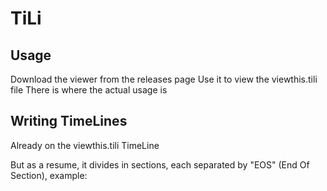 # TiLi

Usage
---

Download the viewer from the releases page
Use it to view the viewthis.tili file
There is where the actual usage is

Writing TimeLines
---

Already on the viewthis.tili TimeLine

But as a resume, it divides in sections, each separated by "EOS" (End Of Section), example:

```tili

```
